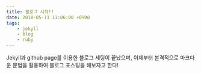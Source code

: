 ```yaml
---
title: 블로그 시작!!
date: 2018-05-11 11:06:00 +0900
tags:
    - jekyll
    - blog
    - ruby
---
```


Jekyll과 github page를 이용한 블로그 세팅이 끝났으며, 이제부터 본격적으로 마크다운 문법을 활용하여 블로그 포스팅을 해보자고 한다!
